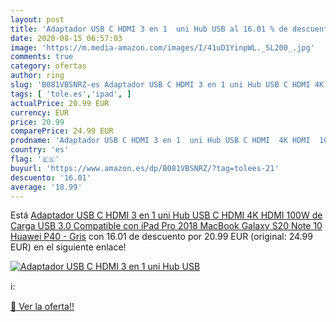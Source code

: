 ```yaml
---
layout: post
title: 'Adaptador USB C HDMI 3 en 1  uni Hub USB al 16.01 % de descuento'
date: 2020-08-15 06:57:03
image: 'https://m.media-amazon.com/images/I/41uD1YinpWL._SL200_.jpg'
comments: true
category: ofertas
author: ring
slug: 'B081VBSNRZ-es Adaptador USB C HDMI 3 en 1 uni Hub USB C HDMI 4K HDMI...'
tags: [ 'tole.es','ipad', ]
actualPrice: 20.99 EUR
currency: EUR
price: 20.99
comparePrice: 24.99 EUR
prodname: 'Adaptador USB C HDMI 3 en 1  uni Hub USB C HDMI  4K HDMI  100W de Carga  USB 3.0  Compatible con iPad Pro 2018  MacBook  Galaxy S20  Note 10  Huawei P40 - Gris'
country: 'es'
flag: '🇪🇸'
buyurl: 'https://www.amazon.es/dp/B081VBSNRZ/?tag=tolees-21'
descuento: '16.01'
average: '18.99'
---
```


Está [Adaptador USB C HDMI 3 en 1  uni Hub USB C HDMI  4K HDMI  100W de Carga  USB 3.0  Compatible con iPad Pro 2018  MacBook  Galaxy S20  Note 10  Huawei P40 - Gris](https://www.amazon.es/dp/B081VBSNRZ/?tag=tolees-21) con 16.01 de descuento por 20.99 EUR (original: 24.99 EUR) en el siguiente enlace!

[![Adaptador USB C HDMI 3 en 1  uni Hub USB](https://m.media-amazon.com/images/I/41uD1YinpWL._SL200_.jpg)](https://www.amazon.es/dp/B081VBSNRZ/?tag=tolees-21)

ℹ️:


[🛒 Ver la oferta!!](https://www.amazon.es/dp/B081VBSNRZ/?tag=tolees-21)
